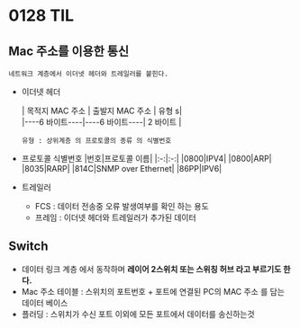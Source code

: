 # 0128 TIL

## Mac 주소를 이용한 통신
``` 
네트워크 계층에서 이더넷 헤더와 트레일러를 붙힌다.
```
- 이더넷 헤더 
    
    | 목적지 MAC 주소 | 출발지 MAC 주소 |  유형   s|  
    |----6 바이트----|----6 바이트----| 2 바이트 |

    ```유형 : 상위계층 의 프로토콜의 종류 의 식별번호```
- 프로토콜 식별번호 
  |번호|프로토콜 이름|
  |:-:|:-:|
  |0800|IPV4|
  |0800|ARP|
  |8035|RARP|
  |814C|SNMP over Ethernet|
  |86PP|IPV6|
- 트레일러 
  - FCS : 데이터 전송중 오류 발생여부를 확인 하는 용도 
  - 프레임 : 이더넷 헤더와 트레일러가 추가된 데이터 

## Switch
- 데이터 링크 계층 에서 동작하며 **레이어 2스위치 또는 스위칭 허브 라고 부르기도 한다.**
- Mac 주소 테이블 : 스위치의 포트번호 + 포트에 연결된 PC의 MAC 주소 를 담는 데이터 베이스
- 플러딩 : 스위치가 수신 포트 이외에 모든 포트에서 데이터를 송신하는것 